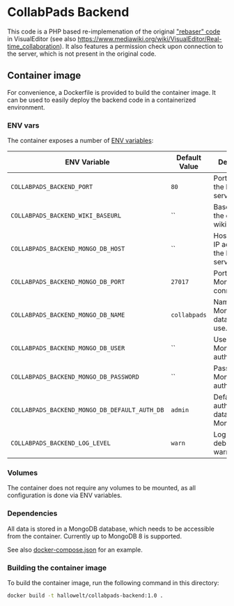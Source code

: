 # CollabPads Backend

This code is a PHP based re-implemenation of the original ["rebaser" code](https://github.com/wikimedia/VisualEditor/tree/master/rebaser) in VisualEditor (see also https://www.mediawiki.org/wiki/VisualEditor/Real-time_collaboration). It also features a permission check upon connection to the server, which is not present in the original code.

## Container image
For convenience, a Dockerfile is provided to build the container image. It can be used to easily deploy the backend code in a containerized environment.

### ENV vars
The container exposes a number of [ENV variables](./config.docker.php):

| ENV Variable                                    | Default Value     | Description                                                      |
|-------------------------------------------------|-------------------|------------------------------------------------------------------|
| `COLLABPADS_BACKEND_PORT`                       | `80`              | Port on which the backend server listens.                        |
| `COLLABPADS_BACKEND_WIKI_BASEURL`               | ``          | Base URL of the connected wiki instance.                         |
| `COLLABPADS_BACKEND_MONGO_DB_HOST`              | ``          | Hostname or IP address of the MongoDB server.                    |
| `COLLABPADS_BACKEND_MONGO_DB_PORT`              | `27017`           | Port for MongoDB connection.                                     |
| `COLLABPADS_BACKEND_MONGO_DB_NAME`              | `collabpads`      | Name of the MongoDB database to use.                             |
| `COLLABPADS_BACKEND_MONGO_DB_USER`              | ``         | Username for MongoDB authentication.                             |
| `COLLABPADS_BACKEND_MONGO_DB_PASSWORD`          | ``         | Password for MongoDB authentication.                             |
| `COLLABPADS_BACKEND_MONGO_DB_DEFAULT_AUTH_DB`   | `admin`           | Default authentication database for MongoDB.                     |
| `COLLABPADS_BACKEND_LOG_LEVEL`                  | `warn`            | Log level (e.g., debug, info, warn, error).                      |

### Volumes
The container does not require any volumes to be mounted, as all configuration is done via ENV variables.

### Dependencies
All data is stored in a MongoDB database, which needs to be accessible from the container. Currently up to MongoDB 8 is supported.

See also [docker-compose.json](./docker-compose.json) for an example.

### Building the container image
To build the container image, run the following command in this directory:

```bash
docker build -t hallowelt/collabpads-backend:1.0 .
```